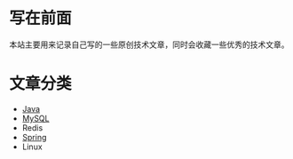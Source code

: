 # 写在前面
本站主要用来记录自己写的一些原创技术文章，同时会收藏一些优秀的技术文章。

# 文章分类

- [Java](https://totemguo.github.io/java.html)
- [MySQL](https://totemguo.github.io/mysql/mysql.html)
- Redis
- [Spring](https://totemguo.github.io/spring.html)
- Linux
